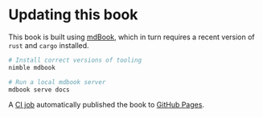 # Updating this book

This book is built using [mdBook](https://rust-lang.github.io/mdBook/), which in
turn requires a recent version of `rust` and `cargo` installed.

```sh
# Install correct versions of tooling
nimble mdbook

# Run a local mdbook server
mdbook serve docs
```

A [CI job](../../.github/workflows/docs.yml) automatically published the book
to [GitHub Pages](https://pages.github.com/).
